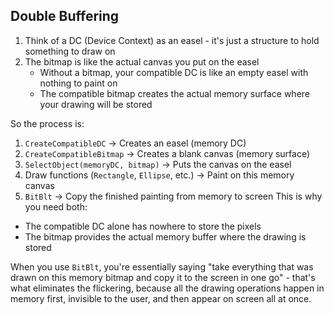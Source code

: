 ## Double Buffering
1. Think of a DC (Device Context) as an easel - it's just a structure to hold something to draw on
2. The bitmap is like the actual canvas you put on the easel
    - Without a bitmap, your compatible DC is like an empty easel with nothing to paint on
    - The compatible bitmap creates the actual memory surface where your drawing will be stored

So the process is:

1. `CreateCompatibleDC` → Creates an easel (memory DC)
2. `CreateCompatibleBitmap` → Creates a blank canvas (memory surface)
3. `SelectObject(memoryDC, bitmap)` → Puts the canvas on the easel
4. Draw functions (`Rectangle`, `Ellipse`, etc.) → Paint on this memory canvas
5. `BitBlt` → Copy the finished painting from memory to screen
This is why you need both:

- The compatible DC alone has nowhere to store the pixels
- The bitmap provides the actual memory buffer where the drawing is stored

When you use `BitBlt`, you're essentially saying "take everything that was drawn on this memory bitmap and copy it to the screen in one go" - that's what eliminates the flickering, because all the drawing operations happen in memory first, invisible to the user, and then appear on screen all at once.